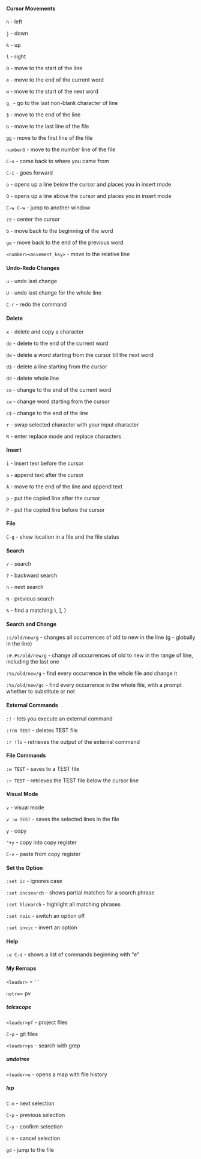 #### Cursor Movements
```h``` - left

```j``` - down

```k``` - up

```l``` - right

```0``` - move to the start of the line

```e``` - move to the end of the current word

```w``` - move to the start of the next word

```g_``` - go to the last non-blank character of line

```$``` - move to the end of the line

```G``` - move to the last line of the file

```gg``` - move to the first line of the file

```numberG``` - move to the number line of the file

```C-o``` - come back to where you came from

```C-i``` - goes forward

```o``` - opens up a line below the cursor and places you in insert mode

```O``` - opens up a line above the cursor and places you in insert mode

```C-w C-w``` - jump to another window

```zz``` - center the cursor

```b``` - move back to the beginning of the word

```ge``` - move back to the end of the previous word

```<number><movement_key>``` - move to the relative line

#### Undo-Redo Changes
```u``` - undo last change

```U``` - undo last change for the whole line

```C-r``` - redo the command

#### Delete
```x``` - delete and copy a character

```de``` - delete to the end of the current word

```dw``` - delete a word starting from the cursor till the next word

```d$``` - delete a line starting from the cursor

```dd``` - delete whole line

```ce``` - change to the end of the current word

```cw``` - change word starting from the cursor

```c$``` - change to the end of the line

```r``` - swap selected character with your input character

```R``` - enter replace mode and replace characters

#### Insert
```i``` - insert text before the cursor

```a``` - append text after the cursor

```A``` - move to the end of the line and append text

```p``` - put the copied line after the cursor

```P``` - put the copied line before the cursor

#### File
```C-g``` - show location in a file and the file status

#### Search
```/``` - search

```?``` - backward search

```n``` - next search

```N``` - previous search

```%``` - find a matching ), ], }

#### Search and Change
```:s/old/new/g``` - changes all occurrences of old to new in the line (g - globally in the line)

```:#,#s/old/new/g``` - change all occurrences of old to new in the range of line, including the last one

```:%s/old/new/g``` - find every occurrence in the whole file and change it

```:%s/old/new/gc``` - find every occurrence in the whole file, with a prompt whether to substitute or not

#### External Commands
```:!``` - lets you execute an external command

```:!rm TEST``` - deletes TEST file

```:r !ls``` - retrieves the output of the external command

#### File Commands
```:w TEST``` - saves to a TEST file

```:r TEST``` - retrieves the TEST file below the cursor line

#### Visual Mode
```v``` - visual mode

```v :w TEST``` - saves the selected lines in the file

```y``` - copy

```"+y``` - copy into copy register

```C-v``` - paste from copy register

#### Set the Option
```:set ic``` - ignores case

```:set incsearch``` - shows partial matches for a search phrase

```:set hlsearch``` - highlight all matching phrases

```:set noic``` - switch an option off

```:set invic``` - invert an option

#### Help
```:e C-d``` - shows a list of commands beginning with "e"

#### My Remaps
```<leader>``` = ' '

```netrw```= <leader>pv

##### telescope
```<leader>pf``` - project files

```C-p``` - git files

```<leader>ps``` - search with grep

##### undotree
```<leader>u``` - opens a map with file history

##### lsp
```C-n``` - next selection

```C-p``` - previous selection

```C-y``` - confirm selection

```C-e``` - cancel selection

```gd``` - jump to the file
